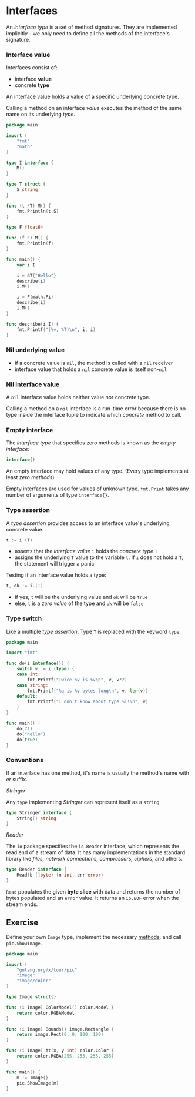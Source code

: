 # Interfaces

An *interface type* is a set of method signatures. They are implemented implicitly - we only need to define all the methods of the interface's signature.

### Interface value

Interfaces consist of:

* interface **value**
* concrete **type**

An interface value holds a value of a specific underlying concrete type.

Calling a method on an interface *value* executes the method of the same name on its underlying *type*.

```go
package main

import (
	"fmt"
	"math"
)

type I interface {
	M()
}

type T struct {
	S string
}

func (t *T) M() {
	fmt.Println(t.S)
}

type F float64

func (f F) M() {
	fmt.Println(f)
}

func main() {
	var i I

	i = &T{"Hello"}
	describe(i)
	i.M()

	i = F(math.Pi)
	describe(i)
	i.M()
}

func describe(i I) {
	fmt.Printf("(%v, %T)\n", i, i)
}
```

### Nil underlying value

* if a concrete value is `nil`, the method is called with a `nil` receiver
* interface value that holds a `nil` concrete value is itself non-`nil`

### Nil interface value

A `nil` interface value holds neither value nor concrete type.

Calling a method on a `nil` interface is a run-time error because there is no type inside the interface tuple to indicate which *concrete* method to call.

### Empty interface

The *interface type* that specifies zero methods is known as the *empty interface*:

```go
interface{}
```

An empty interface may hold values of any type. (Every type implements at least *zero methods*)

Empty interfaces are used for values of unknown type. `fmt.Print` takes any number of arguments of type `interface{}`.

### Type assertion

A *type assertion* provides access to an interface value's underlying concrete value.

```go
t := i.(T)
```

* asserts that the *interface value* `i` holds the *concrete type* `T`
* assigns the underlying `T` value to the variable `t`. If `i` does not hold a `T`, the statement will trigger a panic

Testing if an interface value holds a type:

```go
t, ok := i.(T)
```

* if yes, `t` will be the underlying value and `ok` will be `true`
* else, `t` is a *zero value* of the type and `ok` will be `false`

### Type switch

Like a multiple *type assertion*. Type `T` is replaced with the keyword `type`:

```go
package main

import "fmt"

func do(i interface{}) {
	switch v := i.(type) {
	case int:
		fmt.Printf("Twice %v is %v\n", v, v*2)
	case string:
		fmt.Printf("%q is %v bytes long\n", v, len(v))
	default:
		fmt.Printf("I don't know about type %T!\n", v)
	}
}

func main() {
	do(21)
	do("hello")
	do(true)
}
```

### Conventions

If an interface has one method, it's name is usually the method's name with *er* suffix.

*Stringer*

Any `type` implementing *Stringer* can represent itself as a `string`.

```go
type Stringer interface {
    String() string
}
```

*Reader*

The `io` package specifies the `io.Reader` interface, which represents the read end of a stream of data. It has many implementations in the standard library like *files, network connections, compressors, ciphers*, and others.

```go
type Reader interface {
	Read(b []byte) (n int, err error)
}
```

`Read` populates the given **byte slice** with data and returns the number of bytes populated and an `error` value. It returns an `io.EOF` error when the stream ends.

## Exercise

Define your own `Image` type, implement the necessary [methods](https://golang.org/pkg/image/#Image), and call `pic.ShowImage`.

```go
package main

import (
	"golang.org/x/tour/pic"
	"image"
	"image/color"
)

type Image struct{}

func (i Image) ColorModel() color.Model {
	return color.RGBAModel
}

func (i Image) Bounds() image.Rectangle {
	return image.Rect(0, 0, 100, 100)
}

func (i Image) At(x, y int) color.Color {
	return color.RGBA{255, 255, 255, 255}
}

func main() {
	m := Image{}
	pic.ShowImage(m)
}
```
